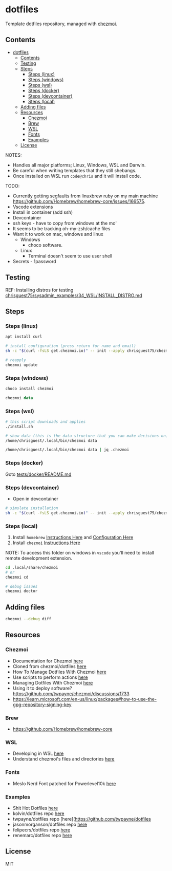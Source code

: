 # dotfiles

Template dotfiles repository, managed with [chezmoi](https://chezmoi.io/).

## Contents

- [dotfiles](#dotfiles)
  - [Contents](#contents)
  - [Testing](#testing)
  - [Steps](#steps)
    - [Steps (linux)](#steps-linux)
    - [Steps (windows)](#steps-windows)
    - [Steps (wsl)](#steps-wsl)
    - [Steps (docker)](#steps-docker)
    - [Steps (devcontainer)](#steps-devcontainer)
    - [Steps (local)](#steps-local)
  - [Adding files](#adding-files)
  - [Resources](#resources)
    - [Chezmoi](#chezmoi)
    - [Brew](#brew)
    - [WSL](#wsl)
    - [Fonts](#fonts)
    - [Examples](#examples)
  - [License](#license)

NOTES:

* Handles all major platforms; Linux, Windows, WSL and Darwin.
* Be careful when writing templates that they still shebangs.  
* Once installed on WSL run `code@chris` and it will install code.  

TODO:

* Currently getting segfaults from linuxbrew ruby on my main machine https://github.com/Homebrew/homebrew-core/issues/166575.  
* Vscode extensions
* Install in container (add ssh)
* Devcontainer
* ssh keys - have to copy from windows at the mo'
* It seems to be tracking oh-my-zsh/cache files
* Want it to work on mac, windows and linux
  * Windows
    * choco software.
  * Linux
    * Terminal doesn't seem to use user shell
* Secrets - 1password

## Testing

REF: Installing distros for testing [chrisguest75/sysadmin_examples/34_WSL/INSTALL_DISTRO.md](https://github.com/chrisguest75/sysadmin_examples/blob/master/34_WSL/INSTALL_DISTRO.md)  

## Steps

### Steps (linux)

```sh
apt install curl

# install configuration (press return for name and email)
sh -c "$(curl -fsLS get.chezmoi.io)" -- init --apply chrisguest75/chezmoi_dotfiles

# reapply
chezmoi update
```

### Steps (windows)

```powershell
choco install chezmoi

chezmoi data
```

### Steps (wsl)

```sh
# this script downloads and applies
./install.sh

# show data (this is the data structure that you can make decisions on)
/home/chrisguest/.local/bin/chezmoi data

/home/chrisguest/.local/bin/chezmoi data | jq .chezmoi
```

### Steps (docker)

Goto [tests/docker/README.md](./tests/docker/README.md)  

### Steps (devcontainer)

* Open in devcontainer  

```sh
# simulate installation
sh -c "$(curl -fsLS get.chezmoi.io)" -- init --apply chrisguest75/chezmoi_dotfiles
```

### Steps (local)

1) Install `homebrew` [Instructions Here](https://brew.sh/
) and [Configuration Here](https://docs.brew.sh/Homebrew-on-Linux)  
1) Install `chezmoi` [Instructions Here](https://www.chezmoi.io/install/)  

NOTE: To access this folder on windows in `vscode` you'll need to install remote development extension.  

```sh
cd .local/share/chezmoi
# or
chezmoi cd

# debug issues
chezmoi doctor
```

## Adding files

```sh
chezmoi --debug diff
```

## Resources

### Chezmoi

* Documentation for Chezmoi [here](https://www.chezmoi.io/)  
* Cloned from chezmoi/dotfiles [here](https://github.com/chezmoi/dotfiles)
* How To Manage Dotfiles With Chezmoi [here](https://jerrynsh.com/how-to-manage-dotfiles-with-chezmoi/)
* Use scripts to perform actions [here](https://www.chezmoi.io/user-guide/use-scripts-to-perform-actions/) 
* Managing Dotfiles With Chezmoi [here](https://budimanjojo.com/2021/12/13/managing-dotfiles-with-chezmoi/)
* Using it to deploy software? https://github.com/twpayne/chezmoi/discussions/1733
* https://learn.microsoft.com/en-us/linux/packages#how-to-use-the-gpg-repository-signing-key

### Brew

* https://github.com/Homebrew/homebrew-core

### WSL

* Developing in WSL [here](https://code.visualstudio.com/docs/remote/wsl)
* Understand chezmoi's files and directories [here](https://www.chezmoi.io/user-guide/setup/#understand-chezmois-files-and-directories)

### Fonts

* Meslo Nerd Font patched for Powerlevel10k [here](https://github.com/romkatv/powerlevel10k#meslo-nerd-font-patched-for-powerlevel10k)

### Examples

* Shit Hot Dotfiles [here](https://kolv.in/posts/dotfile-managment)
* kolvin/dotfiles repo [here](https://github.com/kolvin/dotfiles)  
* twpayne/dotfiles repo [here](https://github.com/twpayne/dotfiles
* jasonmorganson/dotfiles repo [here](https://github.com/jasonmorganson/dotfiles)
* felipecrs/dotfiles repo [here](https://github.com/felipecrs/dotfiles)
* renemarc/dotfiles repo [here](https://github.com/renemarc/dotfiles)

## License

MIT
